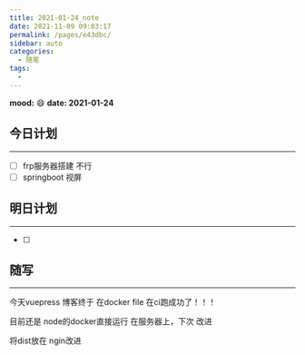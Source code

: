 ```yaml
---
title: 2021-01-24_note
date: 2021-11-09 09:03:17
permalink: /pages/e43dbc/
sidebar: auto
categories:
  - 随笔
tags:
  - 
---
```

**mood:** :smile:  																		**date: 2021-01-24**  
## 今日计划  
------
- [ ]  frp服务器搭建 不行
- [ ]  springboot 视屏
## 明日计划  
------
- [ ]  
## 随写 
------

今天vuepress 博客终于 在docker file 在ci跑成功了！！！

目前还是 node的docker直接运行 在服务器上，下次 改进

将dist放在 ngin改进